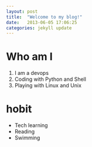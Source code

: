 ```yaml
---
layout: post
title:  "Welcome to my blog!"
date:   2013-06-05 17:06:25
categories: jekyll update
---
```


# Who am I
1. I am a devops 
2. Coding with Python and Shell
3. Playing with Linux and Unix

# hobit
* Tech learning
* Reading
* Swimming
